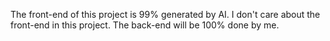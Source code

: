 The front-end of this project is 99% generated by AI. I don't care about the front-end in this project. The back-end will be 100% done by me.